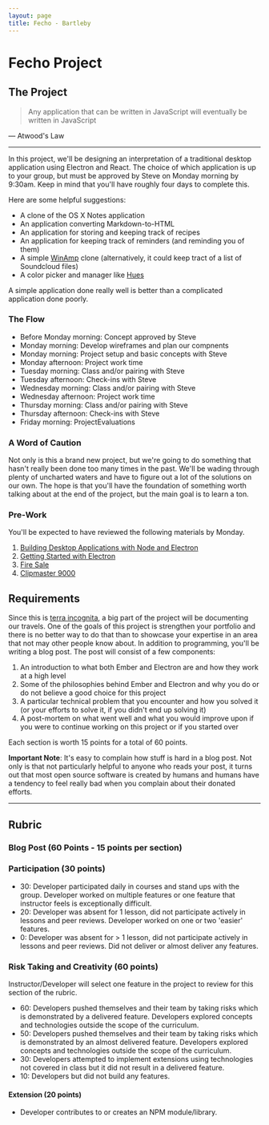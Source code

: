 ```yaml
---
layout: page
title: Fecho - Bartleby
---
```


# Fecho Project


## The Project

> Any application that can be written in JavaScript will eventually be written in JavaScript

— Atwood's Law

---

In this project, we'll be designing an interpretation of a traditional desktop application using Electron and React. The choice of which application is up to your group, but must be approved by Steve on Monday morning by 9:30am. Keep in mind that you'll have roughly four days to complete this.

Here are some helpful suggestions:

- A clone of the OS X Notes application
- An application converting Markdown-to-HTML
- An application for storing and keeping track of recipes
- An application for keeping track of reminders (and reminding you of them)
- A simple [WinAmp][wa] clone (alternatively, it could keep tract of a list of Soundcloud files)
- A color picker and manager like [Hues](http://giantcomet.com/hues/)

[wa]: https://en.wikipedia.org/wiki/Winamp

A simple application done really well is better than a complicated application done poorly.

### The Flow

- Before Monday morning: Concept approved by Steve
- Monday morning: Develop wireframes and plan our compnents
- Monday morning: Project setup and basic concepts with Steve
- Monday afternoon: Project work time
- Tuesday morning: Class and/or pairing with Steve
- Tuesday afternoon: Check-ins with Steve
- Wednesday morning: Class and/or pairing with Steve
- Wednesday afternoon: Project work time
- Thursday morning: Class and/or pairing with Steve
- Thursday afternoon: Check-ins with Steve
- Friday morning: ProjectEvaluations

### A Word of Caution

Not only is this a brand new project, but we're going to do something that hasn't really been done too many times in the past. We'll be wading through plenty of uncharted waters and have to figure out a lot of the solutions on our own. The hope is that you'll have the foundation of something worth talking about at the end of the project, but the main goal is to learn a ton.

### Pre-Work

You'll be expected to have reviewed the following materials by Monday.

1. [Building Desktop Applications with Node and Electron](https://www.youtube.com/watch?v=rbSvc8_BHaw)
1. [Getting Started with Electron](https://vimeo.com/155240396)
1. [Fire Sale](https://github.com/stevekinney/firesale-tutorial)
1. [Clipmaster 9000](https://github.com/stevekinney/clipmaster-9000-tutorial)

## Requirements

Since this is [terra incognita][], a big part of the project will be documenting our travels. One of the goals of this project is strengthen your portfolio and there is no better way to do that than to showcase your expertise in an area that not may other people know about. In addition to programming, you'll be writing a blog post. The post will consist of a few components:

1. An introduction to what both Ember and Electron are and how they work at a high level
1. Some of the philosophies behind Ember and Electron and why you do or do not believe a good choice for this project
1. A particular technical problem that you encounter and how you solved it (or your efforts to solve it, if you didn't end up solving it)
1. A post-mortem on what went well and what you would improve upon if you were to continue working on this project or if you started over

Each section is worth 15 points for a total of 60 points.

**Important Note**: It's easy to complain how stuff is hard in a blog post. Not only is that not particularly helpful to anyone who reads your post, it turns out that most open source software is created by humans and humans have a tendency to feel really bad when you complain about their donated efforts.

[terra incognita]: http://www.merriam-webster.com/dictionary/terra%20incognita

---------

## Rubric

### Blog Post (60 Points - 15 points per section)

### Participation (30 points)
  * 30: Developer participated daily in courses and stand ups with the group. Developer worked on multiple features or one feature that instructor feels is exceptionally difficult.
  * 20: Developer was absent for 1 lesson, did not participate actively in lessons and peer reviews. Developer worked on one or two 'easier' features.
  * 0: Developer was absent for > 1 lesson, did not participate actively in lessons and peer reviews. Did not deliver or almost deliver any features.

### Risk Taking and Creativity (60 points)

Instructor/Developer will select one feature in the project to review for this section of the rubric.

  * 60: Developers pushed themselves and their team by taking risks which is demonstrated by a delivered feature. Developers explored concepts and technologies outside the scope of the curriculum.
  * 50: Developers pushed themselves and their team by taking risks which is demonstrated by an almost delivered feature. Developers explored concepts and technologies outside the scope of the curriculum.
  * 30: Developers attempted to implement extensions using technologies not covered in class but it did not result in a delivered feature.
  * 10: Developers but did not build any features.

#### Extension (20 points)

  * Developer contributes to or creates an NPM module/library.
